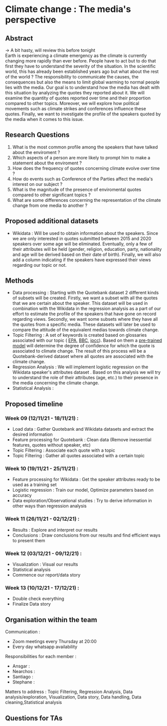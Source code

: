 # Climate change : The media's perspective

## Abstract
-> A bit hasty, will review this before tonight\
Earth is experiencing a climate emergency as the climate is currently changing more rapidly than ever before. People have to act but to do that first they have to understand the severity of the situation. In the scientific world, this has already been established years ago but what about the rest of the world ? The responsibility to communicate the causes, the consequences but also the means to limit global warming to normal people lies with the media. Our goal is to understand how the media has dealt with this situation by analyzing the quotes they reported about it. We will examine the quantity of quotes reported over time and their proportion compared to other topics. Moreover, we will explore how political movements such as climate strikes and conferences influence these quotes. Finally, we want to investigate the profile of the speakers quoted by the media when it comes to this issue. 


## Research Questions
1. What is the most common profile among the speakers that have talked about the enviroment ?
2. Which aspects of a person are more likely to prompt him to make a statement about the enviroment ?
3. How does the frequency of quotes concerning climate evolve over time ?
4. How do events such as Conference of the Parties affect the media's interest on our subject ?
5. What is the magnitude of the presence of enviromental quotes compared to other significant topics ?
6. What are some differences concerning the representation of the climate change from one media to another ? 

## Proposed additional datasets
- Wikidata : Will be used to obtain information about the speakers. Since we are only interested in quotes submitted between 2015 and 2020 speakers over some age will be eliminated. Eventually, only a few of their attributes will be held (gender, religion, education, party, nationality and age will be derived based on their date of birth). Finally, we will also add a column indicating if the speakers have expressed their views regarding our topic or not.


## Methods
- Data processing      : Starting with the Quotebank dataset 2 different kinds of subsets will be created. Firstly, we want a subset with all the quotes that we are certain about the speaker. This dataset will be used in combination with the Wikidata in the regression analysis as a part of our effort to estimate the profile of the speakers that have gone on record regarding views. Secondly, we want some subsets where they have all the quotes from a specific media. These datasets will later be used to compare the attitude of the equivalent medias towards climate change. 
- Topic Filtering      : A set of keywords is created based on glossaries associated with our topic ( [EPA](https://19january2017snapshot.epa.gov/climatechange/glossary-climate-change-terms_.html), [BBC](https://www.bbc.com/news/science-environment-11833685), [ipcc](https://www.ipcc.ch/sr15/chapter/glossary/)). Based on them a [pre-trained model](https://huggingface.co/transformers/main_classes/pipelines.html#transformers.ZeroShotClassificationPipeline) will determine the degree of confidence for which the quote is associated to climate change. The result of this process will be a Quotebank-derived dataset where all quotes are associated with the climate change. 
- Regression Analysis  : We will implement logistic regression on the Wikidata speaker's attributes dataset . Based on this analysis we will try to understand the role of their attributes (age, etc.) to their presence in the media concerning the climate change.
- Statistical Analysis :

## Proposed timeline
### Week 09 (12/11/21 - 18/11/21) : 
- Load data : Gather Quotebank and Wikidata datasets and extract the desired information
- Feature processing for Quotebank : Clean data (Remove inessential features, quotes without speaker, etc)
- Topic Filtering : Associate each quote with a topic 
- Topic Filtering : Gather all quotes associated with a certain topic 
### Week 10 (19/11/21 - 25/11/21) : 
- Feature processing for Wikidata : Get the speaker attributes ready to be used as a training set
- Logistic regression : Train our model, Optimize parameters based on accuracy
- Data exploration/Observational studies : Try to derive information in other ways than regression analysis
### Week 11 (26/11/21 - 02/12/21) : 
- Results : Explore and interpret our results
- Conclusions : Draw conclusions from our results and find efficient ways to present them 
### Week 12 (03/12/21 - 09/12/21) : 
- Visualization : Visual our results 
- Statistical analysis
- Commence our report/data story
### Week 13 (10/12/21 - 17/12/21) : 
- Double check everything
- Finalize Data story

## Organisation within the team
Communication : 
- Zoom meetings every Thursday at 20:00
- Every day whatsapp availability

Responsibilities for each member : 
- Ansgar   : 
- Nearchos : 
- Santiago :
- Stephane :

Matters to address : Topic Filtering, Regression Analysis, Data analysis/exploration, Visualization, Data story, Data handling, Data cleaning,Statistical analysis

## Questions for TAs
